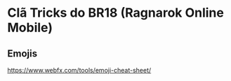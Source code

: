 # Clã Tricks do BR18 (Ragnarok Online Mobile)

## Emojis

https://www.webfx.com/tools/emoji-cheat-sheet/
